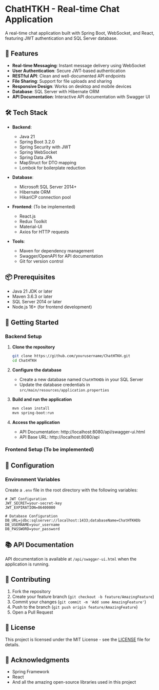 # ChatHTKH - Real-time Chat Application

A real-time chat application built with Spring Boot, WebSocket, and React, featuring JWT authentication and SQL Server database.

## 🚀 Features

- **Real-time Messaging**: Instant message delivery using WebSocket
- **User Authentication**: Secure JWT-based authentication
- **RESTful API**: Clean and well-documented API endpoints
- **File Sharing**: Support for file uploads and sharing
- **Responsive Design**: Works on desktop and mobile devices
- **Database**: SQL Server with Hibernate ORM
- **API Documentation**: Interactive API documentation with Swagger UI

## 🛠️ Tech Stack

- **Backend**:
  - Java 21
  - Spring Boot 3.2.0
  - Spring Security with JWT
  - Spring WebSocket
  - Spring Data JPA
  - MapStruct for DTO mapping
  - Lombok for boilerplate reduction

- **Database**:
  - Microsoft SQL Server 2014+
  - Hibernate ORM
  - HikariCP connection pool

- **Frontend**: (To be implemented)
  - React.js
  - Redux Toolkit
  - Material-UI
  - Axios for HTTP requests

- **Tools**:
  - Maven for dependency management
  - Swagger/OpenAPI for API documentation
  - Git for version control

## 📦 Prerequisites

- Java 21 JDK or later
- Maven 3.6.3 or later
- SQL Server 2014 or later
- Node.js 16+ (for frontend development)

## 🚀 Getting Started

### Backend Setup

1. **Clone the repository**
   ```bash
   git clone https://github.com/yourusername/ChatHTKH.git
   cd ChatHTKH
   ```

2. **Configure the database**
   - Create a new database named `ChatHTKHDb` in your SQL Server
   - Update the database credentials in `src/main/resources/application.properties`

3. **Build and run the application**
   ```bash
   mvn clean install
   mvn spring-boot:run
   ```

4. **Access the application**
   - API Documentation: http://localhost:8080/api/swagger-ui.html
   - API Base URL: http://localhost:8080/api

### Frontend Setup (To be implemented)

## 🔧 Configuration

### Environment Variables

Create a `.env` file in the root directory with the following variables:

```env
# JWT Configuration
JWT_SECRET=your-secret-key
JWT_EXPIRATION=86400000

# Database Configuration
DB_URL=jdbc:sqlserver://localhost:1433;databaseName=ChatHTKHDb
DB_USERNAME=your_username
DB_PASSWORD=your_password
```

## 📚 API Documentation

API documentation is available at `/api/swagger-ui.html` when the application is running.

## 🤝 Contributing

1. Fork the repository
2. Create your feature branch (`git checkout -b feature/AmazingFeature`)
3. Commit your changes (`git commit -m 'Add some AmazingFeature'`)
4. Push to the branch (`git push origin feature/AmazingFeature`)
5. Open a Pull Request

## 📄 License

This project is licensed under the MIT License - see the [LICENSE](LICENSE) file for details.

## 🙏 Acknowledgments

- Spring Framework
- React
- And all the amazing open-source libraries used in this project
